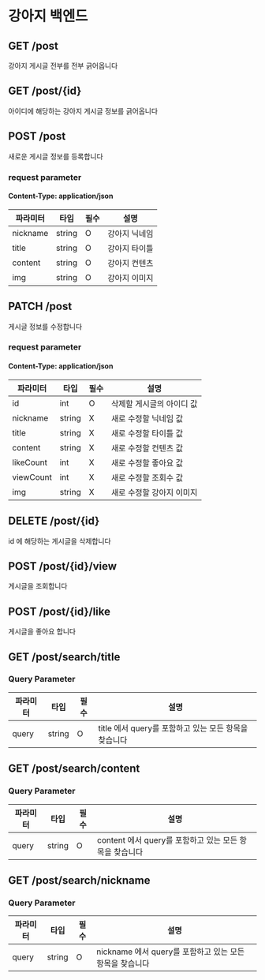 # 강아지 백엔드 

## GET /post
강아지 게시글 전부를 전부 긁어옵니다

## GET /post/{id}
아이디에 해당하는 강아지 게시글 정보를 긁어옵니다

## POST /post
새로운 게시글 정보를 등록합니다

### request parameter

#### Content-Type: application/json

|파라미터| 타입 | 필수| 설명|
|--|--|--|--|
|nickname| string | O | 강아지 닉네임 
| title | string | O | 강아지 타이틀
| content | string | O | 강아지 컨텐츠 
| img | string | O | 강아지 이미지 

## PATCH /post
게시글 정보를 수정합니다

### request parameter 
#### Content-Type: application/json 

|파라미터|타입|필수|설명|
|--|--|--|--|
|id|int|O|삭제할 게시글의 아이디 값 | 
|nickname|string | X | 새로 수정할 닉네임 값|
|title|string|X| 새로 수정할 타이틀 값| 
|content | string |X| 새로 수정할 컨텐츠 값| 
|likeCount | int | X | 새로 수정할 좋아요 값| 
|viewCount | int | X | 새로 수정할 조회수 값| 
| img | string | X | 새로 수정할 강아지 이미지 | 

## DELETE /post/{id}
id 에 해당하는 게시글을 삭제합니다 


## POST /post/{id}/view
게시글을 조회합니다

## POST /post/{id}/like
게시글을 좋아요 합니다

## GET /post/search/title

### Query Parameter
|파라미터|타입|필수|설명|
|--|--|--|--|
|query| string| O | title 에서 query를 포함하고 있는 모든 항목을 찾습니다| 

## GET /post/search/content

### Query Parameter
|파라미터|타입|필수|설명|
|--|--|--|--|
|query| string| O | content 에서 query를 포함하고 있는 모든 항목을 찾습니다| 

## GET /post/search/nickname

### Query Parameter
|파라미터|타입|필수|설명|
|--|--|--|--|
|query| string| O | nickname 에서 query를 포함하고 있는 모든 항목을 찾습니다| 

